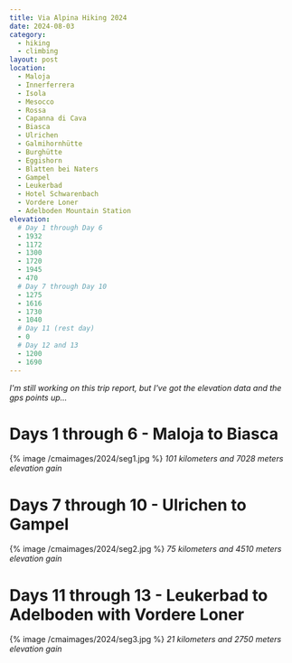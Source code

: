 ```yaml
---
title: Via Alpina Hiking 2024
date: 2024-08-03
category:
  - hiking
  - climbing
layout: post
location:
  - Maloja
  - Innerferrera
  - Isola
  - Mesocco
  - Rossa
  - Capanna di Cava
  - Biasca
  - Ulrichen
  - Galmihornhütte
  - Burghütte
  - Eggishorn
  - Blatten bei Naters
  - Gampel
  - Leukerbad
  - Hotel Schwarenbach
  - Vordere Loner
  - Adelboden Mountain Station
elevation:
  # Day 1 through Day 6
  - 1932
  - 1172
  - 1300
  - 1720
  - 1945
  - 470
  # Day 7 through Day 10
  - 1275
  - 1616
  - 1730
  - 1040
  # Day 11 (rest day)
  - 0
  # Day 12 and 13
  - 1200
  - 1690
---
```


*I'm still working on this trip report, but I've got the elevation
data and the gps points up...*

# Days 1 through 6 - Maloja to Biasca

{% image /cmaimages/2024/seg1.jpg %}
*101 kilometers and 7028 meters elevation gain*

# Days 7 through 10 - Ulrichen to Gampel

{% image /cmaimages/2024/seg2.jpg %}
*75 kilometers and 4510 meters elevation gain*

# Days 11 through 13 - Leukerbad to Adelboden with Vordere Loner

{% image /cmaimages/2024/seg3.jpg %}
*21 kilometers and 2750 meters elevation gain*

